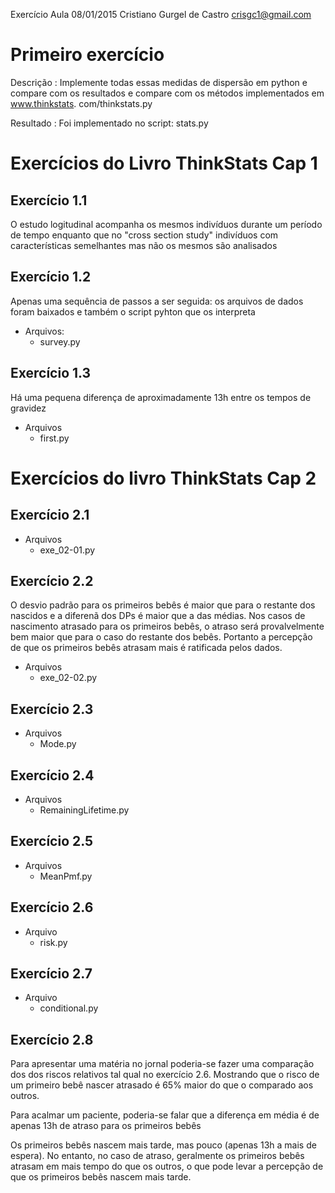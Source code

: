 Exercício Aula 08/01/2015
Cristiano Gurgel de Castro <crisgc1@gmail.com>

# Primeiro exercício

Descrição
: Implemente todas essas medidas de dispersão em python e compare com
os resultados e compare com os métodos implementados em www.thinkstats.
com/thinkstats.py 

Resultado
: Foi implementado no script: stats.py

# Exercícios do Livro ThinkStats Cap 1

## Exercício 1.1

O estudo logitudinal acompanha os mesmos indivíduos durante um período de tempo
enquanto que no "cross section study" indivíduos com características semelhantes
mas não os mesmos são analisados

## Exercício 1.2

Apenas uma sequência de passos a ser seguida: os arquivos de dados foram
baixados e também o script pyhton que os interpreta

- Arquivos:
    - survey.py

## Exercício 1.3

Há uma pequena diferença de aproximadamente 13h entre os tempos de gravidez

- Arquivos
    - first.py

# Exercícios do livro ThinkStats Cap 2

## Exercício 2.1

- Arquivos
    - exe\_02-01.py

## Exercício 2.2

O desvio padrão para os primeiros bebês é maior que para o restante dos nascidos
e a diferenã dos DPs é maior que a das médias. Nos casos de nascimento atrasado
para os primeiros bebês, o atraso será provalvelmente bem maior que para o caso
do restante dos bebês. Portanto a percepção de que os primeiros bebês atrasam
mais é ratificada pelos dados.

- Arquivos
    - exe\_02-02.py

## Exercício 2.3

- Arquivos
    - Mode.py

## Exercício 2.4

- Arquivos
    - RemainingLifetime.py

## Exercício 2.5

- Arquivos
    - MeanPmf.py

## Exercício 2.6

- Arquivo
    - risk.py

## Exercício 2.7

- Arquivo
    - conditional.py

## Exercício 2.8

Para apresentar uma matéria no jornal poderia-se fazer uma comparação dos dos
riscos relativos tal qual no exercício 2.6. Mostrando que o risco de um primeiro
bebê nascer atrasado é 65% maior do que o comparado aos outros.

Para acalmar um paciente, poderia-se falar que a diferença em média é de apenas
13h de atraso para os primeiros bebês

Os primeiros bebês nascem mais tarde, mas pouco (apenas 13h a mais de espera).
No entanto, no caso de atraso, geralmente os primeiros bebês atrasam em mais
tempo do que os outros, o que pode levar a percepção de que os primeiros bebês
nascem mais tarde.

